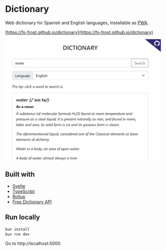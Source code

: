 # Dictionary

Web dictionary for Spanish and English languages, installable as [PWA](https://developer.mozilla.org/en-US/docs/Web/Progressive_web_apps).

[https://fs-frost.github.io/dictionary](https://fs-frost.github.io/dictionary)

<img src="static/img/preview.png" alt="preview" />

## Built with

-   [Svelte](https://svelte.dev/)
-   [TypeScript](https://www.typescriptlang.org/)
-   [Rollup](https://rollupjs.org/)
-   [Free Dictionary API](https://dictionaryapi.dev)

## Run locally

```shell
bun install
bun run dev
```

Go to http://localhost:5000.
